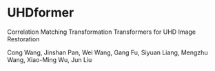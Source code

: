 # UHDformer

Correlation Matching Transformation Transformers for UHD Image Restoration 

Cong Wang\, Jinshan Pan, Wei Wang, Gang Fu, Siyuan Liang, Mengzhu Wang, Xiao-Ming Wu, Jun Liu
